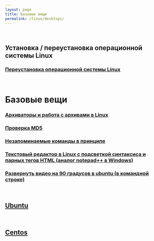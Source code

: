 ```yaml
---
layout: page
title: Базовые вещи
permalink: /linux/desktops/
---
```



<br/>

## Установка / переустановка операционной системы Linux

### [Переустановка операционной системы Linux](/linux/desktops/install/)

<br/>

# Базовые вещи


### [Архиваторы и работа с архивами в Linux](/linux/desktops/archives/)

### [Проверка MD5](/linux/desktops/md5/)

### [Незапоминаемые команды в принципе](/linux/desktops/commands/)

### [Текстовый редактор в Linux с подсветкой синтаксиса и парных тегов HTML (аналог notepad++ в Windows)](/linux/desktops/code/editors/)

### [Развернуть видео на 90 градусов в ubuntu (в командной строке)](/linux/desktops/editors/)


<br/>

## [Ubuntu](/linux/desktops/ubuntu/)



<br/>

## [Centos](/linux/desktops/centos/)
